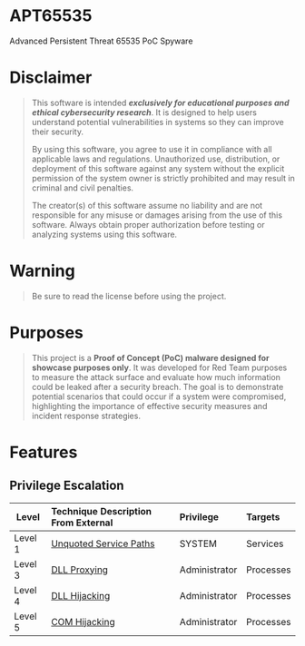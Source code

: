 # APT65535
Advanced Persistent Threat 65535 PoC Spyware

# Disclaimer
> This software is intended ***exclusively for educational purposes and ethical cybersecurity research***. It is designed to help users understand potential vulnerabilities in systems so they can improve their security.
>
> By using this software, you agree to use it in compliance with all applicable laws and regulations. Unauthorized use, distribution, or deployment of this software against any system without the explicit permission of the system owner is strictly prohibited and may result in criminal and civil penalties.
>
> The creator(s) of this software assume no liability and are not responsible for any misuse or damages arising from the use of this software. Always obtain proper authorization before testing or analyzing systems using this software.

# Warning
> Be sure to read the license before using the project.

# Purposes
> This project is a **Proof of Concept (PoC) malware designed for showcase purposes only**. It was developed for Red Team purposes to measure the attack surface and evaluate how much information could be leaked after a security breach. The goal is to demonstrate potential scenarios that could occur if a system were compromised, highlighting the importance of effective security measures and incident response strategies.

# Features
## Privilege Escalation
| Level                      | Technique Description From External                                                                                                     | Privilege                  | Targets                                 |
|----------------------------|:----------------------------------------------------------------------------------------------------------------------------------------|:---------------------------|:----------------------------------------|
| Level 1                    | [Unquoted Service Paths](https://www.ired.team/offensive-security/privilege-escalation/unquoted-service-paths)                          | SYSTEM                     |                                Services |
| Level 3                    | [DLL Proxying](https://www.ired.team/offensive-security/persistence/dll-proxying-for-persistence)                                       | Administrator              |                               Processes |
| Level 4                    | [DLL Hijacking](https://www.ired.team/offensive-security/privilege-escalation/t1038-dll-hijacking)                                      | Administrator              |                               Processes |
| Level 5                    | [COM Hijacking](https://www.ired.team/offensive-security/privilege-escalation/t1038-dll-hijacking)                                      | Administrator              |                               Processes |
